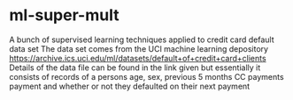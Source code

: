 # ml-super-mult
A bunch of supervised learning techniques applied to credit card default data set
The data set comes from the UCI machine learning depository https://archive.ics.uci.edu/ml/datasets/default+of+credit+card+clients
Details of the data file can be found in the link given but essentially it consists of records of a persons age, sex, previous 5 months 
CC payments payment and whether or not they defaulted on their next payment
